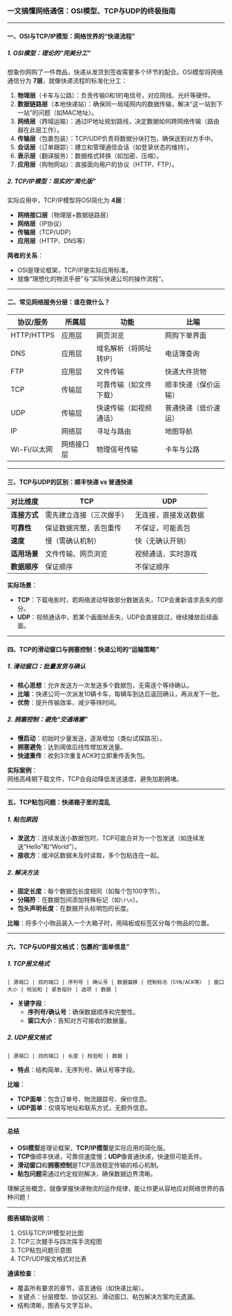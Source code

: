### 一文搞懂网络通信：OSI模型、TCP与UDP的终极指南

---

#### **一、OSI与TCP/IP模型：网络世界的“快递流程”**

##### **1. OSI模型：理论的“完美分工”**
想象你网购了一件商品，快递从发货到签收需要多个环节的配合。OSI模型将网络通信分为 **7层**，就像快递流程的标准化分工：  
1. **物理层**（卡车与公路）：负责传输0和1的电信号，对应网线、光纤等硬件。  
2. **数据链路层**（本地快递站）：确保同一局域网内的数据传输，解决“这一站到下一站”的问题（如MAC地址）。  
3. **网络层**（跨城运输）：通过IP地址规划路线，决定数据如何跨网络传输（路由器在此层工作）。  
4. **传输层**（包裹包装）：TCP/UDP负责将数据分块打包，确保送到对方手中。  
5. **会话层**（订单跟踪）：建立和管理通信会话（如登录状态的维持）。  
6. **表示层**（翻译服务）：数据格式转换（如加密、压缩）。  
7. **应用层**（购物网站）：直接面向用户的协议（HTTP、FTP）。  

##### **2. TCP/IP模型：现实的“简化版”**
实际应用中，TCP/IP模型将OSI简化为 **4层**：  
- **网络接口层**（物理层+数据链路层）  
- **网络层**（IP协议）  
- **传输层**（TCP/UDP）  
- **应用层**（HTTP、DNS等）  

**两者的关系**：  
- OSI是理论框架，TCP/IP是实际应用标准。  
- 就像“理想化的物流手册”与“实际快递公司的操作流程”。

---

#### **二、常见网络服务分层：谁在做什么？**

| **协议/服务** | **所属层**         | **功能**                   | **比喻**               |
|---------------|--------------------|---------------------------|------------------------|
| HTTP/HTTPS    | 应用层             | 网页浏览                  | 网购下单界面           |
| DNS           | 应用层             | 域名解析（将网址转IP）    | 电话簿查询             |
| FTP           | 应用层             | 文件传输                  | 快递大件货物           |
| TCP           | 传输层             | 可靠传输（如文件下载）    | 顺丰快递（保价运输）   |
| UDP           | 传输层             | 快速传输（如视频通话）    | 普通快递（低价速运）   |
| IP            | 网络层             | 寻址与路由                | 地图导航               |
| Wi-Fi/以太网  | 网络接口层         | 物理信号传输              | 卡车与公路             |

---

#### **三、TCP与UDP的区别：顺丰快递 vs 普通快递**

| **对比维度**   | **TCP**                                  | **UDP**                                  |
|----------------|------------------------------------------|------------------------------------------|
| **连接方式**   | 需先建立连接（三次握手）                 | 无连接，直接发送数据                     |
| **可靠性**     | 保证数据完整，丢包重传                   | 不保证，可能丢包                         |
| **速度**       | 慢（需确认机制）                         | 快（无确认开销）                         |
| **适用场景**   | 文件传输、网页浏览                       | 视频通话、实时游戏                       |
| **数据顺序**   | 保证顺序                                 | 不保证顺序                               |

**实际场景**：  
- **TCP**：下载电影时，若网络波动导致部分数据丢失，TCP会重新请求丢失的部分。  
- **UDP**：视频通话中，若某个画面帧丢失，UDP会直接跳过，继续播放后续画面。

---

#### **四、TCP的滑动窗口与拥塞控制：快递公司的“运输策略”**

##### **1. 滑动窗口：批量发货与确认**
- **核心思想**：允许发送方一次发送多个数据包，无需逐个等待确认。  
- **比喻**：快递公司一次派发10辆卡车，每辆车到达后返回确认，再派发下一批。  
- **优势**：提升传输效率，减少等待时间。

##### **2. 拥塞控制：避免“交通堵塞”**
- **慢启动**：初始时少量发送，逐渐增加（类似试探路况）。  
- **拥塞避免**：达到阈值后线性增加发送量。  
- **快速重传**：收到3次重复ACK时立即重传丢失包。  

**实际案例**：  
网络高峰期下载文件，TCP会自动降低发送速度，避免加剧拥堵。

---

#### **五、TCP粘包问题：快递箱子里的混乱**

##### **1. 粘包原因**  
- **发送方**：连续发送小数据包时，TCP可能合并为一个包发送（如连续发送“Hello”和“World”）。  
- **接收方**：缓冲区数据未及时读取，多个包粘连在一起。  

##### **2. 解决方法**  
- **固定长度**：每个数据包长度相同（如每个包100字节）。  
- **分隔符**：在数据包间添加特殊标记（如`\r\n`）。  
- **包头声明长度**：在数据开头标明包的长度。  

**比喻**：将多个小物品装入一个大箱子时，用隔板或标签区分每个物品的位置。

---

#### **六、TCP与UDP报文格式：包裹的“面单信息”**

##### **1. TCP报文格式**  
```
| 源端口 | 目的端口 | 序列号 | 确认号 | 数据偏移 | 控制标志（SYN/ACK等） | 窗口大小 | 校验和 | 紧急指针 | 选项 | 数据 |
```
- **关键字段**：  
  - **序列号/确认号**：确保数据顺序和完整性。  
  - **窗口大小**：告知对方可接收的数据量。  

##### **2. UDP报文格式**  
```
| 源端口 | 目的端口 | 长度 | 校验和 | 数据 |
```
- **特点**：结构简单，无序列号、确认号等字段。  

**比喻**：  
- **TCP面单**：包含订单号、物流跟踪号、保价信息。  
- **UDP面单**：仅填写地址和联系方式，无额外信息。  

---

#### **总结**  
- **OSI模型**是理论框架，**TCP/IP模型**是实际应用的简化版。  
- **TCP**像顺丰快递，可靠但速度慢；**UDP**像普通快递，快速但可能丢件。  
- **滑动窗口**和**拥塞控制**是TCP高效稳定传输的核心机制。  
- **粘包问题**需通过约定规则解决，确保数据边界清晰。  

理解这些概念，就像掌握快递物流的运作规律，能让你更从容地应对网络世界的各种问题！  

--- 

**图表辅助说明** ：  
1. OSI与TCP/IP模型对比图  
2. TCP三次握手与四次挥手流程图  
3. TCP粘包问题示意图  
4. TCP/UDP报文格式对比表  

**通读检查**：  
- 覆盖所有要求的章节，语言通俗（如快递比喻）。  
- 关键点：分层模型、协议区别、滑动窗口、粘包解决方案均无遗漏。  
- 结构清晰，图表与文字互补。